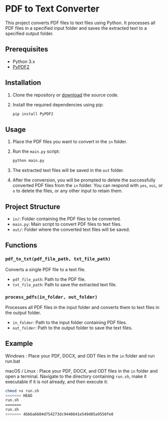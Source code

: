 # PDF to Text Converter

This project converts PDF files to text files using Python. It processes all PDF files in a specified input folder and saves the extracted text to a specified output folder.

## Prerequisites

- Python 3.x
- [PyPDF2](https://pypi.org/project/PyPDF2/)

## Installation

1. Clone the repository or [download](https://codeload.github.com/frarthur/to_txt/zip/refs/heads/main) the source code.
2. Install the required dependencies using pip:

    ```sh
    pip install PyPDF2
    ```

## Usage

1. Place the PDF files you want to convert in the `in` folder.
2. Run the `main.py` script:

    ```sh
    python main.py
    ```

3. The extracted text files will be saved in the `out` folder.
4. After the conversion, you will be prompted to delete the successfully converted PDF files from the `in` folder. You can respond with `yes`, `oui`, or `o` to delete the files, or any other input to retain them.

## Project Structure
- `in/`: Folder containing the PDF files to be converted.
- `main.py`: Main script to convert PDF files to text files.
- `out/`: Folder where the converted text files will be saved.

## Functions

### `pdf_to_txt(pdf_file_path, txt_file_path)`

Converts a single PDF file to a text file.

- `pdf_file_path`: Path to the PDF file.
- `txt_file_path`: Path to save the extracted text file.

### `process_pdfs(in_folder, out_folder)`

Processes all PDF files in the input folder and converts them to text files in the output folder.

- `in_folder`: Path to the input folder containing PDF files.
- `out_folder`: Path to the output folder to save the text files.

## Example

Windows :
Place your PDF, DOCX, and ODT files in the `in` folder and run run.bat

macOS / Linux :
Place your PDF, DOCX, and ODT files in the `in` folder and open a terminal. Navigate to the directory containing `run.sh`, <span title="type chmod +x run.sh.">make it executable</span> if it is not already, and then execute it:

```sh
chmod +x run.sh
<<<<<<< HEAD
run.sh
=======
run.sh
>>>>>>> 4bb6a6604d754273dc9440841e549d05a9550fe0
